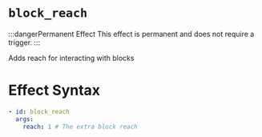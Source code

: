 # `block_reach`

:::dangerPermanent Effect
This effect is permanent and does not require a trigger.
:::

Adds reach for interacting with blocks
# Effect Syntax
```yaml
- id: block_reach
  args:
    reach: 1 # The extra block reach
```